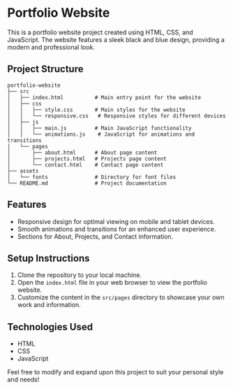 # Portfolio Website

This is a portfolio website project created using HTML, CSS, and JavaScript. The website features a sleek black and blue design, providing a modern and professional look.

## Project Structure

```
portfolio-website
├── src
│   ├── index.html          # Main entry point for the website
│   ├── css
│   │   ├── style.css       # Main styles for the website
│   │   └── responsive.css   # Responsive styles for different devices
│   ├── js
│   │   ├── main.js         # Main JavaScript functionality
│   │   └── animations.js    # JavaScript for animations and transitions
│   └── pages
│       ├── about.html      # About page content
│       ├── projects.html   # Projects page content
│       └── contact.html    # Contact page content
├── assets
│   └── fonts               # Directory for font files
└── README.md               # Project documentation
```

## Features

- Responsive design for optimal viewing on mobile and tablet devices.
- Smooth animations and transitions for an enhanced user experience.
- Sections for About, Projects, and Contact information.

## Setup Instructions

1. Clone the repository to your local machine.
2. Open the `index.html` file in your web browser to view the portfolio website.
3. Customize the content in the `src/pages` directory to showcase your own work and information.

## Technologies Used

- HTML
- CSS
- JavaScript

Feel free to modify and expand upon this project to suit your personal style and needs!